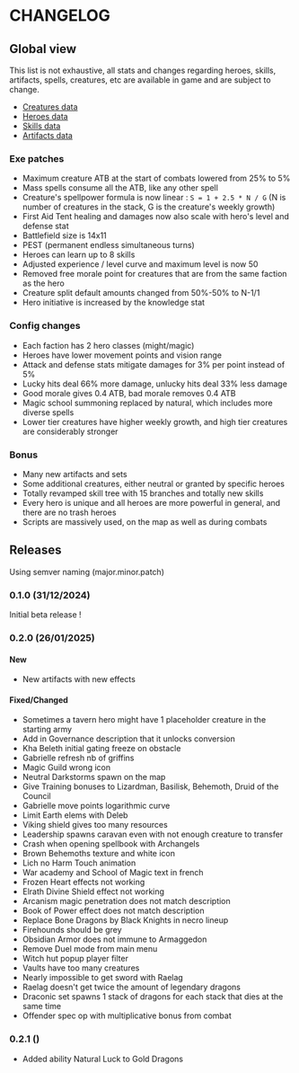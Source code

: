 # CHANGELOG

## Global view

This list is not exhaustive, all stats and changes regarding heroes, skills, artifacts, spells, creatures, etc are available in game and are subject to change.

- [Creatures data](doc/CREATURES.md)
- [Heroes data](doc/HEROES.md)
- [Skills data](doc/SKILLS.md)
- [Artifacts data](doc/ARTIFACTS.md)


### Exe patches

- Maximum creature ATB at the start of combats lowered from 25% to 5%
- Mass spells consume all the ATB, like any other spell
- Creature's spellpower formula is now linear : `S = 1 + 2.5 * N / G` (N is number of creatures in the stack, G is the creature's weekly growth)
- First Aid Tent healing and damages now also scale with hero's level and defense stat
- Battlefield size is 14x11
- PEST (permanent endless simultaneous turns)
- Heroes can learn up to 8 skills
- Adjusted experience / level curve and maximum level is now 50
- Removed free morale point for creatures that are from the same faction as the hero
- Creature split default amounts changed from 50%-50% to N-1/1
- Hero initiative is increased by the knowledge stat

### Config changes

- Each faction has 2 hero classes (might/magic)
- Heroes have lower movement points and vision range
- Attack and defense stats mitigate damages for 3% per point instead of 5%
- Lucky hits deal 66% more damage, unlucky hits deal 33% less damage
- Good morale gives 0.4 ATB, bad morale removes 0.4 ATB
- Magic school summoning replaced by natural, which includes more diverse spells
- Lower tier creatures have higher weekly growth, and high tier creatures are considerably stronger

### Bonus

- Many new artifacts and sets
- Some additional creatures, either neutral or granted by specific heroes
- Totally revamped skill tree with 15 branches and totally new skills
- Every hero is unique and all heroes are more powerful in general, and there are no trash heroes
- Scripts are massively used, on the map as well as during combats


## Releases

Using semver naming (major.minor.patch)

### 0.1.0 (31/12/2024)

Initial beta release !

### 0.2.0 (26/01/2025)

#### New

- New artifacts with new effects

#### Fixed/Changed

- Sometimes a tavern hero might have 1 placeholder creature in the starting army
- Add in Governance description that it unlocks conversion
- Kha Beleth initial gating freeze on obstacle
- Gabrielle refresh nb of griffins
- Magic Guild wrong icon
- Neutral Darkstorms spawn on the map
- Give Training bonuses to Lizardman, Basilisk, Behemoth, Druid of the Council
- Gabrielle move points logarithmic curve
- Limit Earth elems with Deleb
- Viking shield gives too many resources
- Leadership spawns caravan even with not enough creature to transfer
- Crash when opening spellbook with Archangels
- Brown Behemoths texture and white icon
- Lich no Harm Touch animation
- War academy and School of Magic text in french
- Frozen Heart effects not working
- Elrath Divine Shield effect not working
- Arcanism magic penetration does not match description
- Book of Power effect does not match description
- Replace Bone Dragons by Black Knights in necro lineup
- Firehounds should be grey
- Obsidian Armor does not immune to Armaggedon
- Remove Duel mode from main menu
- Witch hut popup player filter
- Vaults have too many creatures
- Nearly impossible to get sword with Raelag
- Raelag doesn't get twice the amount of legendary dragons
- Draconic set spawns 1 stack of dragons for each stack that dies at the same time
- Offender spec op with multiplicative bonus from combat

### 0.2.1 ()

- Added ability Natural Luck to Gold Dragons
